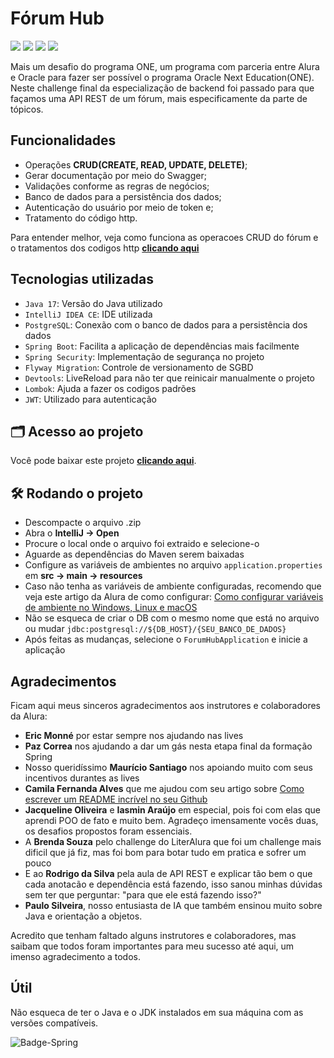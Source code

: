# Fórum Hub

<div>
  <img src="https://img.shields.io/badge/maven--central-v4.0.0-blue"/>
  <img src="https://img.shields.io/badge/spring--boot-v3.3.1-blue"/>
  <img src="https://img.shields.io/badge/java--jwt-v4.2.1-blue"/>
  <img src="https://img.shields.io/badge/springdoc-v2.6.0-blue"/>
</div>

Mais um desafio do programa ONE, um programa com parceria entre Alura e Oracle para fazer ser possível o programa Oracle Next Education(ONE). Neste challenge final da especialização de backend foi passado para que façamos uma API REST de um fórum, mais especificamente da parte de tópicos.

## Funcionalidades
-  Operações **CRUD(CREATE, READ, UPDATE, DELETE)**;
-  Gerar documentação por meio do Swagger;
-  Validações conforme as regras de negócios;
-  Banco de dados para a persistência dos dados;
-  Autenticação do usuário por meio de token e;
-  Tratamento do código http.

Para entender melhor, veja como funciona as operacoes CRUD do fórum e o tratamentos dos codigos http
**[clicando aqui](https://vimeo.com/981529617)**


## Tecnologias utilizadas
-  `Java 17`: Versão do Java utilizado
-  `IntelliJ IDEA CE`: IDE utilizada
-  `PostgreSQL`: Conexão com o banco de dados para a persistência dos dados
-  `Spring Boot`: Facilita a aplicação de dependências mais facilmente
-  `Spring Security`: Implementação de segurança no projeto
-  `Flyway Migration`: Controle de versionamento de SGBD
-  `Devtools`: LiveReload para não ter que reinicair manualmente o projeto
-  `Lombok`: Ajuda a fazer os codigos padrões
-  `JWT`: Utilizado para autenticação

## 🗂 Acesso ao projeto
Você pode baixar este projeto **[clicando aqui](https://github.com/haimonvieira/challenge-forum-hub/archive/refs/heads/main.zip)**.

## 🛠️ Rodando o projeto
-  Descompacte o arquivo .zip
-  Abra o **IntelliJ -> Open**
-  Procure o local onde o arquivo foi extraido e selecione-o
-  Aguarde as dependências do Maven serem baixadas
-  Configure as variáveis de ambientes no arquivo `application.properties` em **src -> main -> resources**
  -  Caso não tenha as variáveis de ambiente configuradas, recomendo que veja este artigo da Alura de como configurar: [Como configurar variáveis de ambiente no Windows, Linux e macOS](https://www.google.com/search?client=safari&rls=en&q=variaveis+de+amviente+alura&ie=UTF-8&oe=UTF-8)
- Não se esqueca de criar o DB com o mesmo nome que está no arquivo ou mudar `jdbc:postgresql://${DB_HOST}/{SEU_BANCO_DE_DADOS}`
- Após feitas as mudanças, selecione o `ForumHubApplication` e inicie a aplicação


## Agradecimentos

Ficam aqui meus sinceros agradecimentos aos instrutores e colaboradores da Alura:

-  **Eric Monné** por estar sempre nos ajudando nas lives
-  **Paz Correa** nos ajudando a dar um gás nesta etapa final da formação Spring
-  Nosso queridíssimo **Maurício Santiago** nos apoiando muito com seus incentivos durantes as lives
-  **Camila Fernanda Alves** que me ajudou com seu artigo sobre [Como escrever um README incrível no seu Github](https://www.alura.com.br/artigos/escrever-bom-readme)
-  **Jacqueline Oliveira** e **Iasmin Araújo** em especial, pois foi com elas que aprendi POO de fato e muito bem. Agradeço imensamente vocês duas, os desafios propostos foram essenciais.
-  A **Brenda Souza** pelo challenge do LiterAlura que foi um challenge mais dificil que já fiz, mas foi bom para botar tudo em pratica e sofrer um pouco
-  E ao **Rodrigo da Silva** pela aula de API REST e explicar tão bem o que cada anotacão e dependência está fazendo, isso sanou minhas dúvidas sem ter que perguntar: "para que ele está fazendo isso?"
-  **Paulo Silveira**, nosso entusiasta de IA que também ensinou muito sobre Java e orientação a objetos.

Acredito que tenham faltado alguns instrutores e colaboradores, mas saibam que todos foram importantes para meu sucesso até aqui, um imenso agradecimento a todos.

## Útil
Não esqueca de ter o Java e o JDK instalados em sua máquina com as versões compatíveis.

![Badge-Spring](https://github.com/haimonvieira/challenge-forum-hub/assets/81303638/8629d122-2b74-4064-a71c-722fcb2a4f01)
